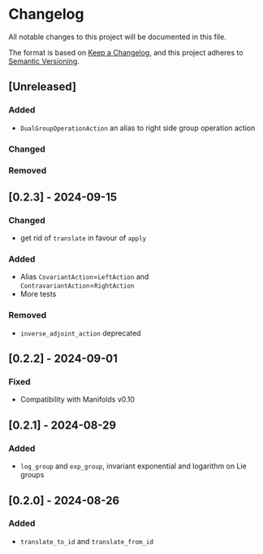 # Changelog

All notable changes to this project will be documented in this file.

The format is based on [Keep a Changelog](https://keepachangelog.com/en/1.1.0/),
and this project adheres to [Semantic Versioning](https://semver.org/spec/v2.0.0.html).

## [Unreleased]

### Added

- `DualGroupOperationAction` an alias to right side group operation action

### Changed

### Removed

## [0.2.3] - 2024-09-15

### Changed

- get rid of `translate` in favour of `apply`

### Added

- Alias `CovariantAction`=`LeftAction` and `ContravariantAction`=`RightAction`
- More tests

### Removed

- `inverse_adjoint_action` deprecated

## [0.2.2] - 2024-09-01

### Fixed

- Compatibility with Manifolds v0.10

## [0.2.1] - 2024-08-29

### Added

- `log_group` and `exp_group`, invariant exponential and logarithm on Lie groups

## [0.2.0] - 2024-08-26

### Added

- `translate_to_id` and `translate_from_id`

